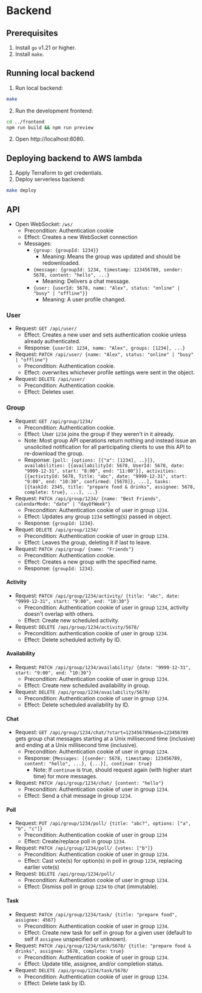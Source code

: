 # Backend

## Prerequisites

1. Install `go` v1.21 or higher.
2. Install `make`.

## Running local backend

1. Run local backend:
```sh
make
```
2. Run the development frontend:
```sh
cd ../frontend
npm run build && npm run preview
```
2. Open http://localhost:8080.

## Deploying backend to AWS lambda

1. Apply Terraform to get credentials.
2. Deploy serverless backend:
```sh
make deploy
```

## API
- Open WebSocket: `/ws/`
  - Precondition: Authentication cookie
  - Effect: Creates a new WebSocket connection
  - Messages:
    - `{group: {groupId: 1234}}`
      - Meaning: Means the group was updated and should be redownloaded.
    - `{message: {groupId: 1234, timestamp: 123456789, sender: 5678, content: "hello", ...}`
      - Meaning: Delivers a chat message.
    - `{user: {userId: 5678, name: "Alex", status: "online" | "busy" | "offline"}}`
      - Meaning: A user profile changed.

### User
- Request: `GET /api/user/`
  - Effect: Creates a new user and sets authentication cookie unless already authenticated.
  - Response: `{userId: 1234, name: "Alex", groups: [1234], ...}`
- Request: `PATCH /api/user/ {name: "Alex", status: "online" | "busy" | "offline"}`
  - Precondition: Authentication cookie.
  - Effect: overwrites whichever profile settings were sent in the object.
- Request: `DELETE /api/user/`
  - Precondition: Authentication cookie.
  - Effect: Deletes user.

### Group
- Request: `GET /api/group/1234/`
  - Precondition: Authentication cookie.
  - Effect: User `1234` joins the group if they weren't in it already.
  - Note: Most group API operations return nothing and instead issue an unsolicited notification for all participating clients to use this API to re-download the group.
  - Response: `{poll: {options: [{"a": [1234], ..}]}, availabilities: [{availabilityId: 5678, UserId: 5678, date: "9999-12-31", start: "8:00", end: "11:00"}], activities: [{activityId: 5678, Title: "abc", date: "9999-12-31", start: "9:00", end: "10:30", confirmed: [5678]}, ...], tasks: [{taskId: 2345, title: "prepare food & drinks", assignee: 5678, complete: true}, ...], ...}`
- Request: `PATCH /api/group/1234/ {name: "Best Friends", calendarMode: "date" | "dayOfWeek"}`
  - Precondition: Authentication cookie of user in group `1234`.
  - Effect: Updates any group `1234` setting(s) passed in object.
  - Response: `{groupId: 1234}`.
- Requet: `DELETE /api/group/1234/`
  - Precondition: Authentication cookie of user in group `1234`.
  - Effect: Leaves the group, deleting it if last to leave.
- Request: `PATCH /api/group/ {name: "Friends"}`
  - Precondition: Authentication cookie.
  - Effect: Creates a new group with the specified name.
  - Response: `{groupId: 1234}`.

#### Activity
- Request: `PATCH /api/group/1234/activity/ {title: "abc", date: "9999-12-31", start: "9:00", end: "10:30"}`
  - Precondition: Authentication cookie of user in group `1234`, activity doesn't overlap with others.
  - Effect: Create new scheduled activity.
- Request: `DELETE /api/group/1234/activity/5678/`
  - Precondition: authentication cookie of user in group `1234`.
  - Effect: Delete scheduled activity by ID.

#### Availability
- Request: `PATCH /api/group/1234/availability/ {date: "9999-12-31", start: "9:00", end: "10:30"}`
  - Precondition: Authentication cookie of user in group `1234`.
  - Effect: Create new scheduled availability in group.
- Request: `DELETE /api/group/1234/availability/5678/`
  - Precondition: Authentication cookie of user in group `1234`.
  - Effect: Delete scheduled availability by ID.

#### Chat
- Request: `GET /api/group/1234/chat/?start=123456789&end=123456789` gets group chat messages starting at a Unix millisecond time (inclusive) and ending at a Unix millisecond time (inclusive).
  - Precondition: Authentication cookie of user in group `1234`.
  - Response: `{Messages: [{sender: 5678, timestamp: 123456789, content: "hello", ...}, {...}], continue: true}`
    - Note: If `continue` is true, should request again (with higher start time) for more messages.
- Request: `PATCH /api/group/1234/chat/ {content: "hello"}`
  - Precondition: Authentication cookie of user in group `1234`.
  - Effect: Send a chat message in group `1234`.

#### Poll
- Request: `PUT /api/group/1234/poll/ {title: "abc?", options: ["a", "b", "c"]}`
  - Precondition: Authentication cookie of user in group `1234`
  - Effect: Create/replace poll in group `1234`.
- Request: `PATCH /api/group/1234/poll/ {votes: ["b"]}`
  - Precondition: Authentication cookie of user in group `1234`.
  - Effect: Cast vote(s) for option(s) in poll in group `1234`, replacing earlier vote(s)
- Request: `DELETE /api/group/1234/poll/`
  - Precondition: Authentication cookie of user in group `1234`.
  - Effect: Dismiss poll in group `1234` to chat (immutable).

#### Task
- Request: `PATCH /api/group/1234/task/ {title: "prepare food", assignee: 4567}`
  - Precondition: Authentication cookie of user in group `1234`.
  - Effect: Create new task for self in group for a given user (default to self if `assignee` unspecified or unknown).
- Request: `PATCH /api/group/1234/task/5678/ {title: "prepare food & drinks", assignee: 5678, complete: true}`
  - Precondition: Authentication cookie of user in group `1234`.
  - Effect: Update title, assignee, and/or completion status.
- Request: `DELETE /api/group/1234/task/5678/`
  - Precondition: Authentication cookie of user in group `1234`.
  - Effect: Delete task by ID.